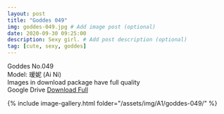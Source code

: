 ```yaml
---
layout: post
title: "Goddes 049"
img: goddes-049.jpg # Add image post (optional)
date: 2020-09-30 09:25:00
description: Sexy girl. # Add post description (optional)
tag: [cute, sexy, goddes]
---
```

Goddes No.049  
Model: 瑷妮 (Ai Ni)                 
Images in download package have full quality                    
Google Drive [Download Full](http://gestyy.com/eeBrao)

{% include image-gallery.html folder="/assets/img/A1/goddes-049/" %}
